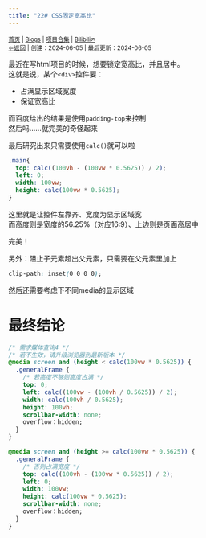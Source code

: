 ```yaml
---
title: "22# CSS固定宽高比"
---
```

<small><a href="/">首页</a> | <a href="/blogs">Blogs</a> | <a href="/Project">项目合集</a> | <a href="https://space.bilibili.com/1987247870">Bilibili↗</a><br><a href="../../">←返回</a> | 
创建：2024-06-05 | 最后更新：2024-06-05</small><br>

最近在写html项目的时候，想要锁定宽高比，并且居中。<br>
这就是说，某个``<div>``控件要：
* 占满显示区域宽度
* 保证宽高比

而百度给出的结果是使用``padding-top``来控制<br>
然后吗……就完美的奇怪起来

最后研究出来只需要使用``calc()``就可以啦

```css
.main{
  top: calc((100vh - (100vw * 0.5625)) / 2);
  left: 0;
  width: 100vw;
  height: calc(100vw * 0.5625);
}
```

这里就是让控件左靠齐、宽度为显示区域宽<br>
而高度则是宽度的56.25%（对应16:9）、上边则是页面高居中

完美！

另外：阻止子元素超出父元素，只需要在父元素里加上

```css
clip-path: inset(0 0 0 0);
```

然后还需要考虑下不同media的显示区域

# 最终结论
```css
/* 需求媒体查询4 */
/* 若不生效，请升级浏览器到最新版本 */
@media screen and (height < calc(100vw * 0.5625)) {
  .generalFrame {
    /* 若高度不够则高度占满 */
    top: 0;
    left: calc((100vw - (100vh / 0.5625)) / 2);
    width: calc(100vh / 0.5625);
    height: 100vh;
    scrollbar-width: none;
    overflow：hidden;
  }
} 

@media screen and (height >= calc(100vw * 0.5625)) {
  .generalFrame {
    /* 否则占满宽度 */
    top: calc((100vh - (100vw * 0.5625)) / 2);
    left: 0;
    width: 100vw;
    height: calc(100vw * 0.5625);
    scrollbar-width: none;
    overflow：hidden;
  }
} 
```